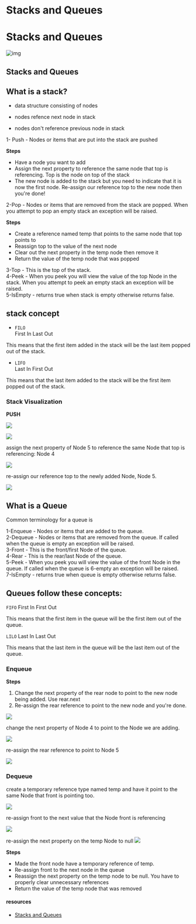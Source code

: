 # Stacks and Queues

# Stacks and Queues
![img](https://media.geeksforgeeks.org/wp-content/cdn-uploads/Stack-Queue.png)

## Stacks and Queues 

## What is a stack?

* data structure consisting of nodes

* nodes refence next node in stack

* nodes don't reference previous node in stack

 
1- Push - Nodes or items that are put into the stack are pushed<br>

**Steps**
* Have a node you want to add
* Assign the next property to reference the same node that top is referencing. Top is the node on top of the stack
* The new node is added to the stack but you need to indicate that it is now the first node. Re-assign our reference top to the new node then you're done!

2-Pop - Nodes or items that are removed from the stack are popped. When you attempt to pop an empty stack an exception will be raised.<br>

**Steps**
* Create a reference named temp that points to the same node that top points to
* Reassign top to the value of the next node
* Clear out the next property in the temp node then remove it
* Return the value of the temp node that was popped

3-Top - This is the top of the stack. <br>
4-Peek - When you peek you will view the value of the top Node in the stack. When you attempt to peek an empty stack an exception will be raised.<br>
5-IsEmpty - returns true when stack is empty otherwise returns false.<br>

## stack concept 

* `FILO ` <br>
First In Last Out

This means that the first item added in the stack will be the last item popped out of the stack.

* `LIFO` <br>
Last In First Out 

This means that the last item added to the stack will be the first item popped out of the stack.

### Stack Visualization

**PUSH**

![](https://codefellows.github.io/common_curriculum/data_structures_and_algorithms/Code_401/class-10/resources/images/stack1.PNG)

![](https://codefellows.github.io/common_curriculum/data_structures_and_algorithms/Code_401/class-10/resources/images/pushStack1.PNG)

assign the next property of Node 5 to reference the same Node that top is referencing: Node 4

![](https://codefellows.github.io/common_curriculum/data_structures_and_algorithms/Code_401/class-10/resources/images/pushStack2.PNG)

re-assign our reference top to the newly added Node, Node 5.

![](https://codefellows.github.io/common_curriculum/data_structures_and_algorithms/Code_401/class-10/resources/images/pushStack3.PNG)

## What is a Queue
Common terminology for a queue is

1-Enqueue - Nodes or items that are added to the queue. <br>
2-Dequeue - Nodes or items that are removed from the queue. If called when the queue is empty an exception will be raised.<br>
3-Front - This is the front/first Node of the queue.<br>
4-Rear - This is the rear/last Node of the queue.<br>
5-Peek - When you peek you will view the value of the front Node in the queue. If called when the queue is 6-empty an exception will be raised.<br>
7-IsEmpty - returns true when queue is empty otherwise returns false.<br>

## Queues follow these concepts:

`FIFO`
First In First Out

This means that the first item in the queue will be the first item out of the queue.

`LILO`
Last In Last Out

This means that the last item in the queue will be the last item out of the queue.




### Enqueue

**Steps**
1. Change the next property of the rear node to point to the new node being added. Use rear.next
1. Re-assign the rear reference to point to the new node and you're done.


![](https://codefellows.github.io/common_curriculum/data_structures_and_algorithms/Code_401/class-10/resources/images/Enqueue1.PNG)

change the next property of Node 4 to point to the Node we are adding.

![](https://codefellows.github.io/common_curriculum/data_structures_and_algorithms/Code_401/class-10/resources/images/Enqueue2.PNG)


re-assign the rear reference to point to Node 5

![](https://codefellows.github.io/common_curriculum/data_structures_and_algorithms/Code_401/class-10/resources/images/Enqueue3.PNG)


### Dequeue 

create a temporary reference type named temp and have it point to the same Node that front is pointing too.

![](https://codefellows.github.io/common_curriculum/data_structures_and_algorithms/Code_401/class-10/resources/images/Dequeue1.PNG)

re-assign front to the next value that the Node front is referencing

![](https://codefellows.github.io/common_curriculum/data_structures_and_algorithms/Code_401/class-10/resources/images/Dequeue2.PNG)

re-assign the next property on the temp Node to null
![](https://codefellows.github.io/common_curriculum/data_structures_and_algorithms/Code_401/class-10/resources/images/Dequeue3.PNG)


**Steps**
* Made the front node have a temporary reference of temp.
* Re-assign front to the next node in the queue
* Reassign the next property on the temp node to be null. You have to properly clear unnecessary references
* Return the value of the temp node that was removed

#### resources
* [Stacks and Queues](https://codefellows.github.io/common_curriculum/data_structures_and_algorithms/Code_401/class-10/resources/stacks_and_queues.html)
